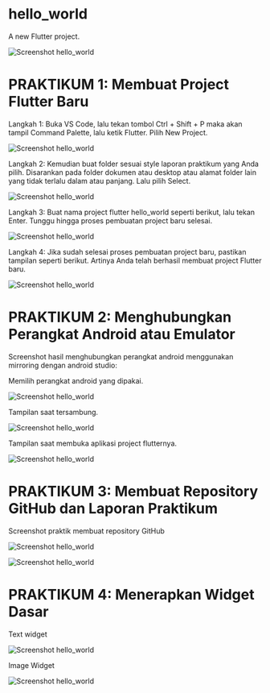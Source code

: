 # hello_world

A new Flutter project.

![Screenshot hello_world](images/01.png)


# PRAKTIKUM 1: Membuat Project Flutter Baru

Langkah 1:
Buka VS Code, lalu tekan tombol Ctrl + Shift + P maka akan tampil Command Palette, lalu ketik Flutter. Pilih New Project.

![Screenshot hello_world](images/prak1_01.png)

Langkah 2:
Kemudian buat folder sesuai style laporan praktikum yang Anda pilih. Disarankan pada folder dokumen atau desktop atau alamat folder lain yang tidak terlalu dalam atau panjang. Lalu pilih Select.

![Screenshot hello_world](images/prak1_02.png)

Langkah 3:
Buat nama project flutter hello_world seperti berikut, lalu tekan Enter. Tunggu hingga proses pembuatan project baru selesai.

![Screenshot hello_world](images/prak1_03.png)

Langkah 4:
Jika sudah selesai proses pembuatan project baru, pastikan tampilan seperti berikut. Artinya Anda telah berhasil membuat project Flutter baru.

![Screenshot hello_world](images/prak1_04.png)

# PRAKTIKUM 2: Menghubungkan Perangkat Android atau Emulator

Screenshot hasil menghubungkan perangkat android menggunakan mirroring dengan android studio:

Memilih perangkat android yang dipakai.

![Screenshot hello_world](images/prak2_01.png)

Tampilan saat tersambung.

![Screenshot hello_world](images/prak2_02.png)

Tampilan saat membuka aplikasi project flutternya.

![Screenshot hello_world](images/prak2_03.png)

# PRAKTIKUM 3: Membuat Repository GitHub dan Laporan Praktikum

Screenshot praktik membuat repository GitHub

![Screenshot hello_world](images/prak3_01.png)

![Screenshot hello_world](images/01.png)

# PRAKTIKUM 4: Menerapkan Widget Dasar

Text widget

![Screenshot hello_world](images/prak4_01.png)

Image Widget

![Screenshot hello_world](images/prak4_02.png)